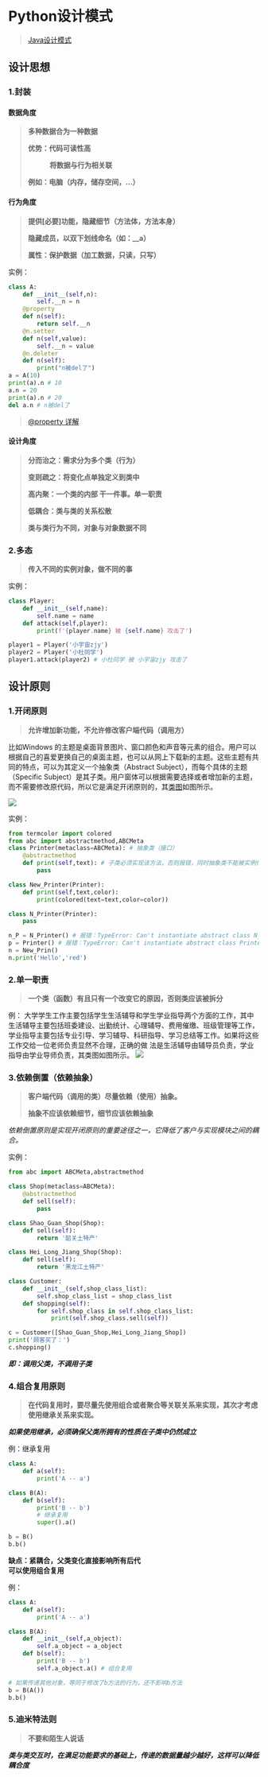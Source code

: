 ﻿

# Python设计模式

> [Java设计模式](http://m.biancheng.net/design_pattern/)

## 设计思想

### 1.封装

#### 数据角度

> **多种数据合为一种数据**
>
> **优势：代码可读性高**
>
>            **将数据与行为相关联**
>
> **例如：电脑（内存，储存空间，...）**

#### 行为角度

> **提供[必要]功能，隐藏细节（方法体，方法本身）**
>
> **隐藏成员，以双下划线命名（如：\_\_a）**
>
> **属性：保护数据（加工数据，只读，只写）**

实例：

```python
class A:
    def __init__(self,n):
        self.__n = n
    @property
    def n(self):
        return self.__n
    @n.setter
    def n(self,value):
        self.__n = value
    @n.deleter
    def n(self):
        print("n被del了")
a = A(10)
print(a).n # 10
a.n = 20
print(a).n # 20
del a.n # n被del了
```

> [@property 详解](https://www.liaoxuefeng.com/wiki/1016959663602400/1017502538658208)

#### 设计角度

> **分而治之：需求分为多个类（行为）**
>
> **变则疏之：将变化点单独定义到类中**
>
> **高内聚：一个类的内部  干一件事。单一职责**
>
> **低耦合：类与类的关系松散**
>
> **类与类行为不同，对象与对象数据不同**

### 2.多态

> **传入不同的实例对象，做不同的事**

实例：

```python
class Player:
    def __init__(self,name):
        self.name = name
    def attack(self,player):
        print(f'{player.name} 被 {self.name} 攻击了')

player1 = Player('小宇宙zjy')
player2 = Player('小杜同学')
player1.attack(player2) # 小杜同学 被 小宇宙zjy 攻击了
```

## 设计原则

### 1.开闭原则

> **允许增加新功能，不允许修改客户端代码（调用方）**

比如Windows 的主题是桌面背景图片、窗口颜色和声音等元素的组合。用户可以根据自己的喜爱更换自己的桌面主题，也可以从网上下载新的主题。这些主题有共同的特点，可以为其定义一个抽象类（Abstract Subject），而每个具体的主题（Specific Subject）是其子类。用户窗体可以根据需要选择或者增加新的主题，而不需要修改原代码，所以它是满足开闭原则的，其[类图](http://m.biancheng.net/view/1319.html)如图所示。

![](http://m.biancheng.net/uploads/allimg/181113/3-1Q113100151L5.gif)

实例：

```python
from termcolor import colored
from abc import abstractmethod,ABCMeta
class Printer(metaclass=ABCMeta): # 抽象类（接口）
    @abstractmethod
    def print(self,text): # 子类必须实现该方法，否则报错，同时抽象类不能被实例化
        pass

class New_Printer(Printer):
    def print(self,text,color):
        print(colored(text=text,color=color))

class N_Printer(Printer):
    pass

n_P = N_Printer() # 报错：TypeError: Can't instantiate abstract class N_Printer with abstract methods print（无法使用抽象方法print实例化抽象类N_Printer）
p = Printer() # 报错：TypeError: Can't instantiate abstract class Printer with abstract methods print（无法使用抽象方法实例化抽象类Printer）
n = New_Prin()
n.print('Hello','red')
```

### 2.单一职责

> **一个类（函数）有且只有一个改变它的原因，否则类应该被拆分**

例：
大学学生工作主要包括学生生活辅导和学生学业指导两个方面的工作，其中生活辅导主要包括班委建设、出勤统计、心理辅导、费用催缴、班级管理等工作，学业指导主要包括专业引导、学习辅导、科研指导、学习总结等工作。如果将这些工作交给一位老师负责显然不合理，正确的做 法是生活辅导由辅导员负责，学业指导由学业导师负责，其类图如图所示。
![](http://m.biancheng.net/uploads/allimg/181113/3-1Q113133F4161.gif)

### 3.依赖倒置（依赖抽象）

> **客户端代码（调用的类）尽量依赖（使用）抽象。**
>
> **抽象不应该依赖细节，细节应该依赖抽象**

_依赖倒置原则是实现开闭原则的重要途径之一，它降低了客户与实现模块之间的耦合。_

实例：

```python
from abc import ABCMeta,abstractmethod

class Shop(metaclass=ABCMeta):
    @abstractmethod
    def sell(self):
        pass

class Shao_Guan_Shop(Shop):
    def sell(self):
        return '韶关土特产'

class Hei_Long_Jiang_Shop(Shop):
    def sell(self):
        return '黑龙江土特产'

class Customer:
    def __init__(self,shop_class_list):
        self.shop_class_list = shop_class_list
    def shopping(self):
        for self.shop_class in self.shop_class_list:
            print(self.shop_class.sell(self))

c = Customer([Shao_Guan_Shop,Hei_Long_Jiang_Shop])
print('顾客买了：')
c.shopping()
```

**_即：调用父类，不调用子类_**

### 4.组合复用原则

> **在代码复用时，要尽量先使用组合或者聚合等关联关系来实现，其次才考虑使用继承关系来实现。**

**_如果使用继承，必须确保父类所拥有的性质在子类中仍然成立_**

例：继承复用

```python
class A:
    def a(self):
        print('A -- a')

class B(A):
    def b(self):
        print('B -- b')
        # 继承复用
        super().a()

b = B()
b.b()
```

**缺点：紧耦合，父类变化直接影响所有后代<br />
可以使用组合复用**

例：

```python
class A:
    def a(self):
        print('A -- a')

class B(A):
    def __init__(self,a_object):
        self.a_object = a_object
    def b(self):
        print('B -- b')
        self.a_object.a() # 组合复用

# 如果传递其他对象，等同于修改了b方法的行为，还不影响b方法
b = B(A())
b.b()
```

### 5.迪米特法则

> **不要和陌生人说话**

**_类与类交互时，在满足功能要求的基础上，传递的数据量越少越好，这样可以降低耦合度_**
